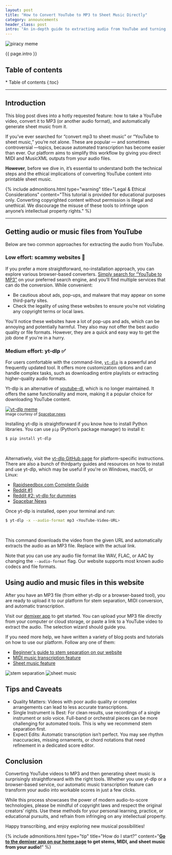 ```yaml
---
layout: post
title: "How to Convert YouTube to MP3 to Sheet Music Directly"
category: announcements
header_class: post
intro: "An in-depth guide to extracting audio from YouTube and turning it into printable, editable sheet music—all from your browser!"
---
```


<img src="/assets/blog/post18/intro_meme.webp" alt="piracy meme" class="responsive-img-android"/>

{{ page.intro }}

<h2>Table of contents</h2>
* Table of contents
{:toc}

---

## Introduction

This blog post dives into a hotly requested feature: how to take a YouTube video, convert it to MP3 (or another audio format), and automatically generate sheet music from it.

If you’ve ever searched for “convert mp3 to sheet music” or “YouTube to sheet music,” you’re not alone. These are popular — and sometimes controversial —topics, because automated transcription has become easier than ever. Our platform aims to simplify this workflow by giving you direct MIDI and MusicXML outputs from your audio files.

**However**, before we dive in, it’s essential to understand both the technical steps and the ethical implications of converting YouTube content into printable sheet music.

{% include admonitions.html
    type="warning"
    title="Legal & Ethical Considerations"
    content="This tutorial is provided for educational purposes only. Converting copyrighted content without permission is illegal and unethical. We discourage the misuse of these tools to infringe upon anyone’s intellectual property rights."
%}

---

## Getting audio or music files from YouTube

Below are two common approaches for extracting the audio from YouTube.

### Low effort: scammy websites 🚫

If you prefer a more straightforward, no-installation approach, you can explore various browser-based converters. [Simply search for “YouTube to MP3”](https://www.google.com/search?hl=en&q=youtube%20to%20mp3) on your preferred search engine, and you’ll find multiple services that can do the conversion. While convenient:
* Be cautious about ads, pop-ups, and malware that may appear on some third-party sites.
* Check the legality of using these websites to ensure you’re not violating any copyright terms or local laws.

You'll notice these websites have a lot of pop-ups and ads, which can be annoying and potentially harmful. They also may not offer the best audio quality or file formats. However, they are a quick and easy way to get the job done if you're in a hurry.

### Medium effort: yt-dlp ✅

For users comfortable with the command-line, [`yt-dlp`](https://github.com/yt-dlp/yt-dlp) is a powerful and frequently updated tool. It offers more customization options and can handle complex tasks, such as downloading entire playlists or extracting higher-quality audio formats.

Yt-dlp is an alternative of [youtube-dl](https://github.com/ytdl-org/youtube-dl), which is no longer maintained. It offers the same functionality and more, making it a popular choice for downloading YouTube content.

<a href="https://www.spacebar.news/yt-dlp-best-way-to-download-videos-audio/"><img src="/assets/blog/post18/ytdlp_meme.webp" alt="yt-dlp meme" class="responsive-img-android"/></a>
<br>
<small>Image courtesy of [Spacebar.news](https://www.spacebar.news)</small>

Installing yt-dlp is straightforward if you know how to install Python libraries. You can use `pip` (Python’s package manager) to install it:
```bash
$ pip install yt-dlp
```
<br>

Alternatively, visit the [yt-dlp GitHub page](https://github.com/yt-dlp/yt-dlp) for platform-specific instructions. There are also a bunch of thirdparty guides and resources on how to install and use yt-dlp, which may be useful if you're on Windows, macOS, or Linux:
* [Rapidseedbox.com Complete Guide](https://www.rapidseedbox.com/blog/yt-dlp-complete-guide)
* [Reddit #1](https://www.reddit.com/r/youtubedl/comments/qzqzaz/can_someone_please_post_a_simple_guide_on_making/)
* [Reddit #2: yt-dlp for dummies](https://www.reddit.com/r/youtubedl/comments/15xqg3t/ytdlp_for_dummies/)
* [Spacebar News](https://www.spacebar.news/yt-dlp-best-way-to-download-videos-audio/)

Once yt-dlp is installed, open your terminal and run:

```bash
$ yt-dlp -x --audio-format mp3 <YouTube-Video-URL>
```
<br>

This command downloads the video from the given URL and automatically extracts the audio as an MP3 file. Replace <YouTube-Video-URL> with the actual link.

<span class="blog-highlight">Note that you can use any audio file format like WAV, FLAC, or AAC by changing the `--audio-format` flag. Our website supports most known audio codecs and file formats.</span>

## Using audio and music files in this website

After you have an MP3 file (from either yt-dlp or a browser-based tool), you are ready to upload it to our platform for stem separation, MIDI conversion, and automatic transcription.

Visit our [demixer app](/#demixer-app) to get started. You can upload your MP3 file directly from your computer or cloud storage, or paste a link to a YouTube video to extract the audio. The selection wizard should guide you.

If you need more help, we have written a variety of blog posts and tutorials on how to use our platform. Follow any one of them:
* [Beginner's guide to stem separation on our website](/getting-started/2023/09/23/Beginners-guide-to-free-stems)
* [MIDI music transcription feature](/announcements/2024/11/17/New-music-transcription-midi#how-it-works-in-our-tool)
* [Sheet music feature](getting-started/2024/12/07/Music-transcription-feature#step-by-step-from-raw-audio-to-printable-sheet-music)

<img src="/assets/blog/post1/freemdx3.webp" alt="stem separation" class="responsive-img-android"/>

<img src="/assets/blog/post17/mdx-widget.webp" alt="sheet music" class="responsive-img-android"/>

## Tips and Caveats

* Quality Matters: Videos with poor audio quality or complex arrangements can lead to less accurate transcriptions.
* Single Instrument is Best: For clean results, use recordings of a single instrument or solo voice. Full-band or orchestral pieces can be more challenging for automated tools. This is why we recommend stem separation first.
* Expect Edits: Automatic transcription isn’t perfect. You may see rhythm inaccuracies, missing ornaments, or chord notations that need refinement in a dedicated score editor.

## Conclusion

Converting YouTube videos to MP3 and then generating sheet music is surprisingly straightforward with the right tools. Whether you use yt-dlp or a browser-based service, our automatic music transcription feature can transform your audio into workable scores in just a few clicks.

While this process showcases the power of modern audio-to-score technologies, please be mindful of copyright laws and respect the original creators’ rights. Use these methods for your personal learning, practice, or educational pursuits, and refrain from infringing on any intellectual property.

Happy transcribing, and enjoy exploring new musical possibilities!

{% include admonitions.html
    type="tip"
    title="How do I start?"
    content="**[Go to the demixer app on our home page](/#demixer-app) to get stems, MIDI, and sheet music from your audio!**"
%}
